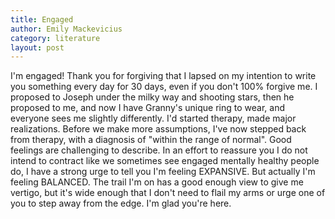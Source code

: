 ```yaml
---
title: Engaged
author: Emily Mackevicius
category: literature
layout: post
---
```


I'm engaged! Thank you for forgiving that I lapsed on my intention to write you something every day for 30 days, even if you don't 100% forgive me. I proposed to Joseph under the milky way and shooting stars, then he proposed to me, and now I have Granny's unique ring to wear, and everyone sees me slightly differently. I'd started therapy, made major realizations. Before we make more assumptions, I've now stepped back from therapy, with a diagnosis of "within the range of normal". Good feelings are challenging to describe. In an effort to reassure you I do not intend to contract like we sometimes see engaged mentally healthy people do, I have a strong urge to tell you I'm feeling EXPANSIVE.  But actually I'm feeling BALANCED. The trail I'm on has a good enough view to give me vertigo, but it's wide enough that I don't need to flail my arms or urge one of you to step away from the edge. I'm glad you're here.
